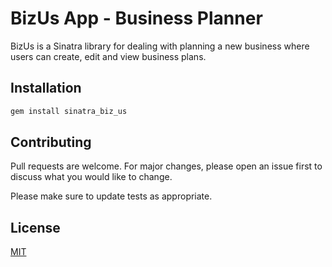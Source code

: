 # BizUs App - Business Planner

BizUs is a Sinatra library for dealing with planning a new business where users can create, edit and view business plans.


## Installation

```bash
gem install sinatra_biz_us
```


## Contributing
Pull requests are welcome. For major changes, please open an issue first to discuss what you would like to change.

Please make sure to update tests as appropriate.

## License
[MIT](https://choosealicense.com/licenses/mit/)
